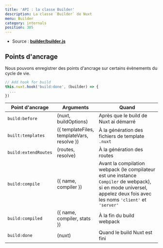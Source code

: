 ```yaml
---
title: 'API : la classe Builder'
description: La classe `Builder` de Nuxt
menu: Builder
category: internals
position: 305
---
```


- Source : **[builder/builder.js](https://github.com/nuxt/nuxt.js/blob/dev/packages/builder/src/builder.js)**

## Points d'ancrage

Nous pouvons enregistrer des points d'ancrage sur certains évènements du cycle de vie.

```js
// Add hook for build
this.nuxt.hook('build:done', (builder) => {
  ...
})
```

| Point d'ancrage | Arguments | Quand |
| --- | --- | --- |
| `build:before` | (nuxt, buildOptions) | Après que le build de Nuxt ai démarré |
| `built:templates` | ({ templateFiles, templateVars, resolve }) | À la génération des fichiers de template `.nuxt` |
| `build:extendRoutes` | (routes, resolve) | À la génération des routes |
| `build:compile` | ({ name, compiler }) | Avant la compilation webpack (le compilateur est une instance `Compiler` de webpack), si en mode universel, appelez deux fois avec les noms `'client'` et `'server'` |
| `build:compiled` | ({ name, compiler, stats }) | À la fin du build webpack |
| `build:done` | (nuxt) | Quand le build Nuxt est fini |
